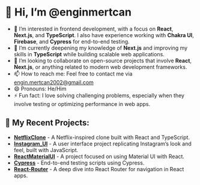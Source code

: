 # 👋 Hi, I’m @enginmertcan

- 👀 I’m interested in frontend development, with a focus on **React**, **Next.js**, and **TypeScript**. I also have experience working with **Chakra UI**, **Firebase**, and **Cypress** for end-to-end testing.
- 🌱 I’m currently deepening my knowledge of **Next.js** and improving my skills in **TypeScript** while building scalable web applications.
- 💞️ I’m looking to collaborate on open-source projects that involve **React**, **Next.js**, or anything related to modern web development frameworks.
- 📫 How to reach me: Feel free to contact me via engin.mertcan2002@gmail.com
- 😄 Pronouns: He/Him
- ⚡ Fun fact: I love solving challenging problems, especially when they involve testing or optimizing performance in web apps.

## 🚀 My Recent Projects:
- **[NetflixClone](https://github.com/enginmertcan/NetflixClone)** - A Netflix-inspired clone built with React and TypeScript.
- **[Instagram_UI](https://github.com/enginmertcan/Instagram_UI)** - A user interface project replicating Instagram’s look and feel, built with JavaScript.
- **[ReactMaterialUI](https://github.com/enginmertcan/ReactMaterialUI)** - A project focused on using Material UI with React.
- **[Cypress](https://github.com/enginmertcan/Cypress)** - End-to-end testing scripts using Cypress.
- **[React-Router](https://github.com/enginmertcan/React-Router)** - A deep dive into React Router for navigation in React apps.

<!---
enginmertcan/enginmertcan is a ✨ special ✨ repository because its `README.md` (this file) appears on your GitHub profile.
You can click the Preview link to take a look at your changes.
--->
